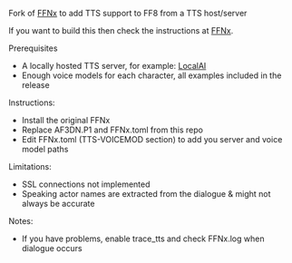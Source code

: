 Fork of [FFNx](https://github.com/julianxhokaxhiu/FFNx) to add TTS support to FF8 from a TTS host/server

If you want to build this then check the instructions at [FFNx](https://github.com/julianxhokaxhiu/FFNx).

Prerequisites
- A locally hosted TTS server, for example: [LocalAI](https://github.com/mudler/LocalAI)
- Enough voice models for each character, all examples included in the release

Instructions:
- Install the original FFNx
- Replace AF3DN.P1 and FFNx.toml from this repo
- Edit FFNx.toml (TTS-VOICEMOD section) to add you server and voice model paths

Limitations:
- SSL connections not implemented
- Speaking actor names are extracted from the dialogue & might not always be accurate

Notes:
- If you have problems, enable trace_tts and check FFNx.log when dialogue occurs
